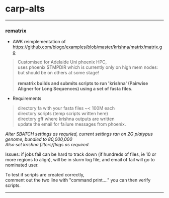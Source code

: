 # carp-alts




---
 ### rematrix
 
 * AWK reimplementation of https://github.com/biogo/examples/blob/master/krishna/matrix/matrix.go
 > Customised for Adelaide Uni phoenix HPC, </br>
 > uses phoenix $TMPDIR which is currently only on high mem nodes: but should be on others at some stage! </br></br>
 > **rematrix builds and submits scripts to run 'krishna' (Pairwise Aligner for Long Sequences) using a set of fasta files.**
 
 * Requirements
 > directory fa with your fasta files   ~< 100M each</br>
 > directory scripts   (temp scripts written here)</br>
 > directory gff where krishna outputs are written</br>
 > update the email for failure messages from phoenix.

 *Alter SBATCH settings as requried, current settings ran on 2G platypus genome, bundled to 80,000,000 </br>
 Also set krishna filters/flags as required.*

 Issues: if jobs fail can be hard to track down (if hundreds of files, ie 10 or more regions to align), 
 will be in slurm log file, and email of fail will go to nominated user.

 To test if scripts are created correctly, </br>
 comment out the two line with "command print...."  you can then verify scripts.

---
 
